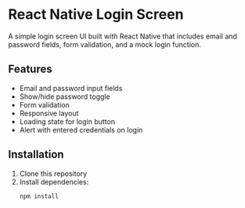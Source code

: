 # React Native Login Screen

A simple login screen UI built with React Native that includes email and password fields, form validation, and a mock login function.

## Features

- Email and password input fields
- Show/hide password toggle
- Form validation
- Responsive layout
- Loading state for login button
- Alert with entered credentials on login

## Installation

1. Clone this repository
2. Install dependencies:
   ```bash
   npm install
